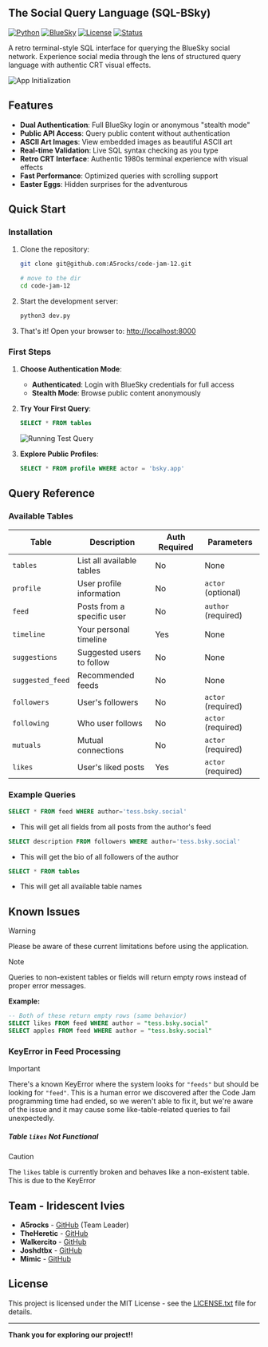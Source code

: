 ## The Social Query Language (SQL-BSky)

[![Python](https://img.shields.io/badge/Python-3.12+-blue.svg)](https://python.org)
[![BlueSky](https://img.shields.io/badge/BlueSky-AT_Protocol-00D4FF.svg)](https://bsky.app)
[![License](https://img.shields.io/badge/License-MIT-green.svg)](LICENSE.txt)
[![Status](https://img.shields.io/badge/Status-Active-brightgreen.svg)]()

A retro terminal-style SQL interface for querying the BlueSky social network. Experience social media through the lens of structured query language with authentic CRT visual effects.

![App Initialization](assets/Init_sql_app.gif)

## Features

- **Dual Authentication**: Full BlueSky login or anonymous "stealth mode"
- **Public API Access**: Query public content without authentication
- **ASCII Art Images**: View embedded images as beautiful ASCII art
- **Real-time Validation**: Live SQL syntax checking as you type
- **Retro CRT Interface**: Authentic 1980s terminal experience with visual effects
- **Fast Performance**: Optimized queries with scrolling support
- **Easter Eggs**: Hidden surprises for the adventurous

## Quick Start

### Installation

1. Clone the repository:
   ```bash
   git clone git@github.com:A5rocks/code-jam-12.git

   # move to the dir
   cd code-jam-12
   ```
2. Start the development server:
   ```bash
   python3 dev.py
   ```

3. That's it! Open your browser to: [http://localhost:8000](http://localhost:8000)

### First Steps

1. **Choose Authentication Mode**:
   - **Authenticated**: Login with BlueSky credentials for full access
   - **Stealth Mode**: Browse public content anonymously

2. **Try Your First Query**:
   ```sql
   SELECT * FROM tables
   ```
   
   ![Running Test Query](assets/run_test_query.gif)

3. **Explore Public Profiles**:
   ```sql
   SELECT * FROM profile WHERE actor = 'bsky.app'
   ```

## Query Reference

### Available Tables

| Table | Description | Auth Required | Parameters |
|-------|-------------|---------------|------------|
| `tables` | List all available tables | No | None |
| `profile` | User profile information | No | `actor` (optional) |
| `feed` | Posts from a specific user | No | `author` (required) |
| `timeline` | Your personal timeline | Yes | None |
| `suggestions` | Suggested users to follow | No | None |
| `suggested_feed` | Recommended feeds | No | None |
| `followers` | User's followers | No | `actor` (required) |
| `following` | Who user follows | No | `actor` (required) |
| `mutuals` | Mutual connections | No | `actor` (required) |
| `likes` | User's liked posts | Yes | `actor` (required) |

### Example Queries

```sql
SELECT * FROM feed WHERE author='tess.bsky.social'
```
- This will get all fields from all posts from the author's feed

```sql
SELECT description FROM followers WHERE author='tess.bsky.social'
```
- This will get the bio of all followers of the author

```sql
SELECT * FROM tables
```
- This will get all available table names

## Known Issues

> [!WARNING]  
> Please be aware of these current limitations before using the application.

> [!NOTE]  
> Queries to non-existent tables or fields will return empty rows instead of proper error messages.

**Example:**
```sql
-- Both of these return empty rows (same behavior)
SELECT likes FROM feed WHERE author = "tess.bsky.social"
SELECT apples FROM feed WHERE author = "tess.bsky.social"
```

### KeyError in Feed Processing  
> [!IMPORTANT]  
> There's a known KeyError where the system looks for `"feeds"` but should be looking for `"feed"`. This is a human error we discovered after the Code Jam programming time had ended, so we weren't able to fix it, but we're aware of the issue and it may cause some like-table-related queries to fail unexpectedly.

##### Table `likes` Not Functional
> [!CAUTION]
> The `likes` table is currently broken and behaves like a non-existent table. This is due to the KeyError
## Team - Iridescent Ivies

- **A5rocks** - [GitHub](https://github.com/A5rocks) (Team Leader)
- **TheHeretic** - [GitHub](https://github.com/DannyTheHeretic)
- **Walkercito** - [GitHub](https://github.com/Walkercito)
- **Joshdtbx** - [GitHub](https://github.com/giplgwm)
- **Mimic** - [GitHub](https://github.com/Drakariboo)

## License

This project is licensed under the MIT License - see the [LICENSE.txt](LICENSE.txt) file for details.

---

**Thank you for exploring our project!!**
